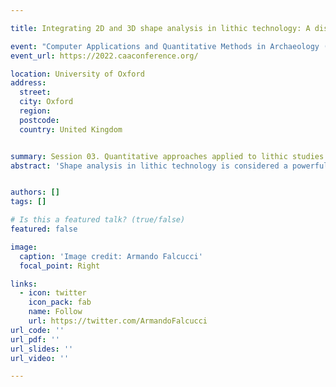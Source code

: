 ```yaml
---

title: Integrating 2D and 3D shape analysis in lithic technology: A discussion around a case study and future research perspectives

event: "Computer Applications and Quantitative Methods in Archaeology (CAA), 2022"
event_url: https://2022.caaconference.org/

location: University of Oxford
address:
  street:
  city: Oxford
  region:
  postcode:
  country: United Kingdom


summary: Session 03. Quantitative approaches applied to lithic studies
abstract: 'Shape analysis in lithic technology is considered a powerful tool to better frame past human behaviour in relation to stone tool manufacture, modification, and use. Despite that, geometric morphometrics is a routinary methodological approach only in a few academic institutions and several well-known Palaeolithic technocomplexes lack of such promising studies. The rarity of shape quantitative approaches is remarkable in the case of European Early Upper Palaeolithic assemblages, which are characterized by a sharp increase in the production of projectile tools, compared to the Middle Palaeolithic. The raising affordability of 3D structured light and laser scanners, coupled with the increased number of researchers willing to share open access repositories, scripts for multivariate statistical analysis, and software packages might in turn represent a turning point. In this framework, 3D applications are usually regarded as more powerful than 2D outline studies because allow to capture the complete, three-dimensional shape of a lithic artifact. Nevertheless, few studies have tried to combine the two approaches to answer specific questions or designed workflows that take into account precise aspects of stone tool variability. In order to address these interrelated problems, I recently developed a 3D scanning protocol relying on micro-computed tomography in collaboration with two colleagues from the University of Tübingen that allowed us to scan several hundreds of small-sized stone tools from a well-known Protoaurignacian site in southern Europe. These scans are available in an open access repository on Zenodo (https://doi.org/10.5281/zenodo.6362150). Taking advantage of this new 3D scanning protocol and open-source software (e.g., Wishkerman and Hamilton 2018; Herzlinger and Grosman 2018), I explored the variability of a large sample of Protoaurignacian tools to assess the selection and modification of bladelets, which had previously been studied using discreet attributes and linear measurements only (Falcucci et al. 2018). In this upcoming study, the 3D geometric morphometric approach was complemented by the 2D analysis of tools’ cross-section outlines using Elliptic Fourier Analysis after the 3D artifacts’ segmentation. Furthermore, I explored the relation between the identified 2D and 3D shape features and other quantitative measurements digitally computed (e.g., 3D volume and mean retouch angles) using multiple regression models and discriminant functional analysis. The identification of multidimensional features characteristic of specific tool types enabled to define the most effective strategy for the ongoing use-wear and experimental analysis of this assemblage. In this paper, I will critically assess the applicability of the different methods employed and I will thus propose a strategy to effectively integrate the amount of data that can be collected from 3D models in relation to specific research-driven questions. I hope that this contribution will emphasize the merits of conducting more integrated studies in lithic technology and stimulate future collaborative research to address some of the existing limitations.'


authors: []
tags: []

# Is this a featured talk? (true/false)
featured: false

image:
  caption: 'Image credit: Armando Falcucci'
  focal_point: Right

links:
  - icon: twitter
    icon_pack: fab
    name: Follow
    url: https://twitter.com/ArmandoFalcucci
url_code: ''
url_pdf: ''
url_slides: ''
url_video: ''

---
```


